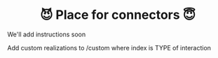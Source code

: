 <div align="center">

# 😈 Place for connectors 😇

</div>

We'll add instructions soon

Add custom realizations to /custom<INDEX> where index is TYPE of interaction